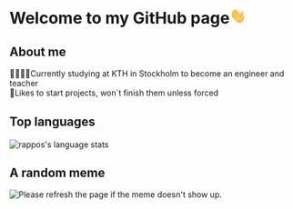# Welcome to my GitHub page<img src="https://github.com/rappos/rappos/blob/master/Hi.gif" width="29px">

## About me

👨‍🏫👷‍♂️Currently studying at KTH in Stockholm to become an engineer and teacher
</br>
🤭Likes to start projects, won´t finish them unless forced
</br>

## Top languages
<img align="center" src="https://github-readme-stats.vercel.app/api/top-langs/?username=rappos&theme=radical&bg_color=0D1117&text_color=ff469a&hide_title=true&hide_border=true" alt="rappos's language stats"/>


## A random meme
<img src='https://random-memer.herokuapp.com/' title="Meme" alt="Please refresh the page if the meme doesn't show up.">
